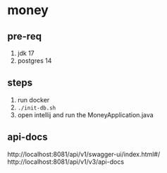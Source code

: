 # money

## pre-req

1. jdk 17
2. postgres 14

## steps

1. run docker
2. ```./init-db.sh```
3. open intellij and run the MoneyApplication.java

## api-docs

http://localhost:8081/api/v1/swagger-ui/index.html#/
http://localhost:8081/api/v1/v3/api-docs
